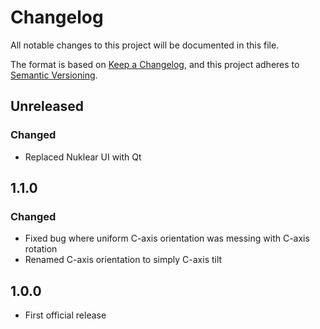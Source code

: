 # Changelog

All notable changes to this project will be documented in this file.

The format is based on [Keep a Changelog](https://keepachangelog.com/en/1.0.0/),
and this project adheres to [Semantic Versioning](https://semver.org/spec/v2.0.0.html).

## Unreleased

### Changed
- Replaced Nuklear UI with Qt

## 1.1.0

### Changed

- Fixed bug where uniform C-axis orientation was messing with C-axis rotation
- Renamed C-axis orientation to simply C-axis tilt

## 1.0.0

- First official release
